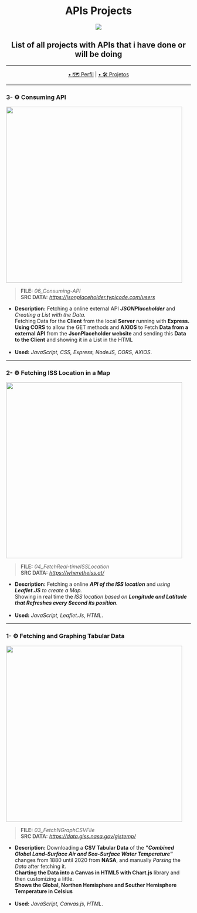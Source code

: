 <h1 align="center">APIs Projects</h1>

<p align="center">
  <img src="https://media.giphy.com/media/k81NasbqkKA5HSyJxN/source.gif"
</P>
<h2 align="center">
 List of all projects with APIs that i have done or will be doing
 </h2>
 
---

<p align="center">
  <a href="https://github.com/Guilherme-G-Cadilhe">• 🗺 Perfil</a> |
 <a href="https://github.com/Guilherme-G-Cadilhe/Projetos">• 🛠️ Projetos</a> 
</p>

---
### 3- ⚙️ Consuming API

<img width="480" src="https://i.imgur.com/F4e4jRL.png"> 

> **FILE:** <i>06_Consuming-API</i> <br>
> **SRC DATA:** <i>https://jsonplaceholder.typicode.com/users</i> <br>
- **Description:** Fetching a online external API **<i>JSONPlaceholder</i>** and <i>Creating a List with the Data.</i><br> 
Fetching Data for the **Client** from the local **Server** running with **Express. Using CORS** to allow the GET methods and **AXIOS** to Fetch **Data from a external API** from the **JsonPlaceholder website** and sending this **Data to the Client** and showing it in a List in the HTML<br><br>
- **Used:** <i>JavaScript, CSS, Express, NodeJS, CORS, AXIOS</i>.
  

---
### 2- ⚙️ Fetching ISS Location in a Map

<img width="480" src="https://media.giphy.com/media/fBFmVYX533ihN8Tb6G/giphy.gif"> 

> **FILE:** <i>04_FetchReal-timeISSLocation</i> <br>
> **SRC DATA:** <i>https://wheretheiss.at/</i> <br>
- **Description:** Fetching a online **<i>API of the ISS location</i>** and <i>using **Leaflet.JS** to create a Map.</i><br> 
Showing in real time the <i>ISS location based on **Longitude and Latitude that Refreshes every Second its position**.</i><br><br>
- **Used:** <i>JavaScript, Leaflet.Js, HTML</i>.
  
---

### 1- ⚙️ Fetching and Graphing Tabular Data

<img width="480" src="https://i.imgur.com/tv1SrN9.png"> 

> **FILE:** <i>03_FetchNGraphCSVFile</i> <br>
> **SRC DATA:** <i>https://data.giss.nasa.gov/gistemp/</i> <br>
- **Description:** Downloading a **CSV Tabular Data** of the **<i>"Combined Global Land-Surface Air and Sea-Surface Water Temperature"</i>** changes from 1880 until 2020 from **NASA**, and manually <i>Parsing</i> the <i>Data</i> after fetching it.<br> 
**Charting the Data into a Canvas in HTML5 with Chart.js** library and then customizing a little.<br>
**Shows the Global, Northen Hemisphere and Souther Hemisphere Temperature in Celsius**<br><br>
- **Used:** <i>JavaScript, Canvas.js, HTML</i>.
  

